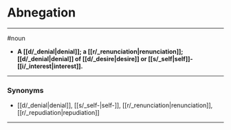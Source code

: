 # Abnegation
---
#noun
- **A [[d/_denial|denial]]; a [[r/_renunciation|renunciation]]; [[d/_denial|denial]] of [[d/_desire|desire]] or [[s/_self|self]]-[[i/_interest|interest]].**
---
### Synonyms
- [[d/_denial|denial]], [[s/_self-|self-]], [[r/_renunciation|renunciation]], [[r/_repudiation|repudiation]]
---
